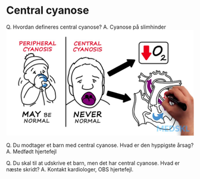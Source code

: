# Central cyanose
Q. Hvordan defineres central cyanose?
A. Cyanose på slimhinder![](BearImages/98535781-2B87-4E3D-8563-3F85FE5B1980-20485-000015FCF0395446/maxresdefault.jpg)

Q. Du modtager et barn med central cyanose. Hvad er den hyppigste årsag?
A. Medfødt hjertefejl

Q. Du skal til at udskrive et barn, men det har central cyanose. Hvad er næste skridt?
A. Kontakt kardiologer, OBS hjertefejl.

<!-- {BearID:6621767B-0664-4E4B-B8B8-C06B0B724C09-20485-000015F416600BCF} -->
